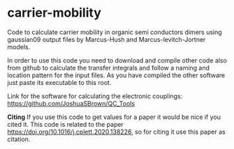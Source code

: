 # carrier-mobility
Code to calculate carrier mobility in organic semi conductors dimers using gaussian09 output files by Marcus-Hush and Marcus-levitch-Jortner models.

In order to use this code you need to download and compile other code also from github to calculate the transfer integrals and follow a naming and location pattern for the input files. As you have compiled the other software just paste its executable to this root.

Link for the software for calculating the electronic couplings: https://github.com/JoshuaSBrown/QC_Tools

**Citing**
If you use this code to get values for a paper it would be nice if you cited it. This code is related to the paper https://doi.org/10.1016/j.cplett.2020.138226, so for citing it use this paper as citation.
